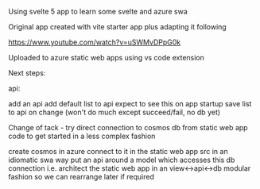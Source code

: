 Using svelte 5 app to learn some svelte and azure swa

Original app created with vite starter app plus adapting it following 

https://www.youtube.com/watch?v=uSWMvDPpG0k

Uploaded to azure static web apps using vs code extension

Next steps:

api:

add an api
add default list to api
expect to see this on app startup
save list to api on change (won't do much except succeed/fail, no db yet)

Change of tack - try direct connection to cosmos db from static web app code to get started in a less complex fashion

create cosmos in azure
connect to it in the static web app src in an idiomatic swa way
put an api around a model which accesses this db connection
i.e. architect the static web app in an view<->api<->db modular fashion so we can rearrange later if required